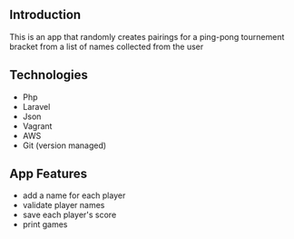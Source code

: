 ## Introduction

This is an app that randomly creates pairings for a ping-pong tournement bracket from a list of names collected from the user

## Technologies

- Php
- Laravel
- Json
- Vagrant
- AWS
- Git (version managed)

## App Features

- add a name for each player
- validate player names
- save each player's score
- print games





